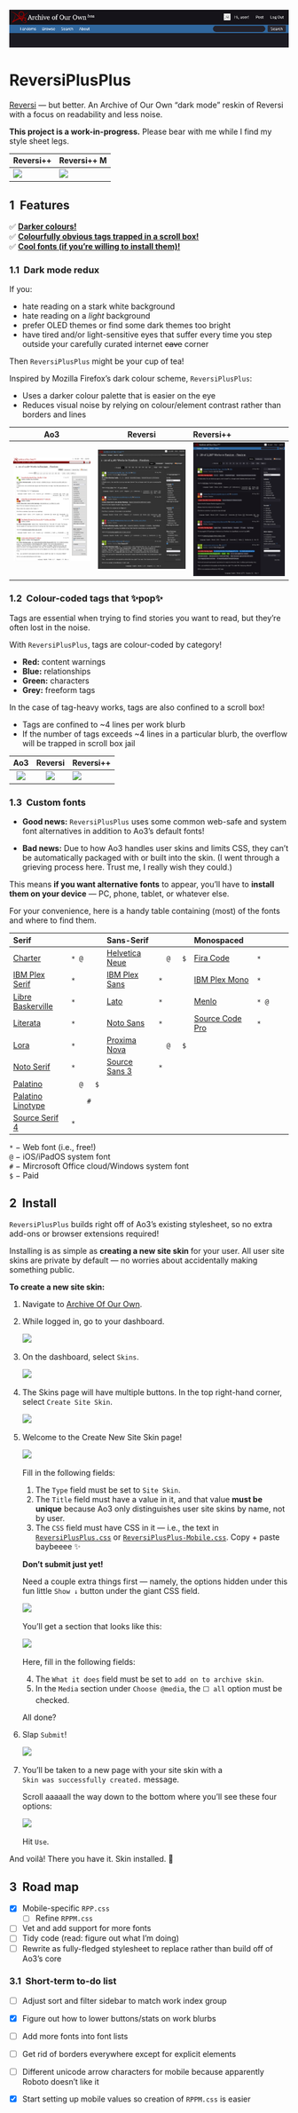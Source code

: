 ![](img/reversiplusplus-banner.png)

# ReversiPlusPlus
[Reversi](https://archiveofourown.org/skins/929) — but better. An Archive of Our Own “dark mode” reskin of Reversi with a focus on readability and less noise.

**This project is a work-in-progress.** Please bear with me while I find my style sheet legs.

| Reversi++                        | Reversi++ M                             |
| :------------------------------- | :-------------------------------------- |
| ![](img/preview-reversiplusplus) | ![](img/preview-reversiplusplus-mobile) |



## 1  Features
✅ **[Darker colours!](https://github.com/galaxygrotesque/ReversiPlusPlus#11-dark-mode-redux)**  
✅ **[Colourfully obvious tags trapped in a scroll box!](https://github.com/galaxygrotesque/ReversiPlusPlus#12-colour-coded-tags-that-pop)**  
✅ **[Cool fonts (if you’re willing to install them)!](https://github.com/galaxygrotesque/ReversiPlusPlus#13-custom-fonts)**


### 1.1  Dark mode redux
If you:
- hate reading on a stark white background
- hate reading on a *light* background
- prefer OLED themes or find some dark themes too bright
- have tired and/or light-sensitive eyes that suffer every time you step outside your carefully curated internet ~~cave~~ corner

Then ```ReversiPlusPlus``` might be your cup of tea!

Inspired by Mozilla Firefox’s dark colour scheme, ```ReversiPlusPlus```:
- Uses a darker colour palette that is easier on the eye
- Reduces visual noise by relying on colour/element contrast rather than borders and lines

|                  Ao3                  |                Reversi                | Reversi++                                      |
| :-----------------------------------: | :-----------------------------------: | :--------------------------------------------- |
| ![](img/comparison-vanilla-theme.png) | ![](img/comparison-reversi-theme.png) | ![](img/comparison-reversi-plusplus-theme.png) |


### 1.2  Colour-coded tags that ✨pop✨
Tags are essential when trying to find stories you want to read, but they’re often lost in the noise.

With ```ReversiPlusPlus```, tags are colour-coded by category!
- **Red:** content warnings
- **Blue:** relationships
- **Green:** characters
- **Grey:** freeform tags

In the case of tag-heavy works, tags are also confined to a scroll box!
- Tags are confined to ~4 lines per work blurb
- If the number of tags exceeds ~4 lines in a particular blurb, the overflow will be trapped in scroll box jail

|             Ao3              |             Reversi              | Reversi++                                |
| :--------------------------: | :------------------------------: | :--------------------------------------- |
| ![](img/comparison-ao3-tags) | ![](img/comparison-reversi-tags) | ![](img/comparison-reversiplusplus-tags) |


### 1.3  Custom fonts
- **Good news:** ```ReversiPlusPlus``` uses some common web-safe and system font alternatives in addition to Ao3’s default fonts!

- **Bad news:** Due to how Ao3 handles user skins and limits CSS, they can’t be automatically packaged with or built into the skin. (I went through a grieving process here. Trust me, I really wish they could.)

This means **if you want alternative fonts** to appear, you’ll have to **install them on your device** — PC, phone, tablet, or whatever else.

For your convenience, here is a handy table containing (most) of the fonts and where to find them.

| Serif                                                                                         |               | Sans-Serif                                                                     |               | Monospaced                                                                           |               |
| :-------------------------------------------------------------------------------------------- | :-----------: | :----------------------------------------------------------------------------- | :-----------: | :----------------------------------------------------------------------------------- | :-----------: |
| [Charter](https://fontesk.com/charter-typeface/)                                              | ```* @    ``` | [Helvetica Neue](https://myfonts.com/collections/neue-helvetica-font-linotype) | ```  @   $``` | [Fira Code](https://fonts.google.com/specimen/Fira+Code)                             | ```*      ``` |
| [IBM Plex Serif](https://fonts.google.com/specimen/IBM+Plex+Serif)                            | ```*      ``` | [IBM Plex Sans](https://fonts.google.com/specimen/IBM+Plex+Sans)               | ```*      ``` | [IBM Plex Mono](https://fonts.google.com/specimen/IBM+Plex+Mono)                     | ```*      ``` |
| [Libre Baskerville](https://fonts.google.com/specimen/Libre+Baskerville)                      | ```*      ``` | [Lato](https://fonts.google.com/specimen/Lato)                                 | ```*      ``` | [Menlo](https://github.com/hbin/top-programming-fonts/blob/master/Menlo-Regular.ttf) | ```* @    ``` |
| [Literata](https://fonts.google.com/specimen/Literata)                                        | ```*      ``` | [Noto Sans](https://fonts.google.com/specimen/Noto+Sans)                       | ```*      ``` | [Source Code Pro](https://fonts.google.com/specimen/Source+Code+Pro)                 | ```*      ``` |
| [Lora](https://fonts.google.com/specimen/Lora)                                                | ```*      ``` | [Proxima Nova](https://fonts.adobe.com/fonts/proxima-nova)                     | ```  @   $``` |                                                                                      |               |
| [Noto Serif](https://fonts.google.com/specimen/Noto+Serif)                                    | ```*      ``` | [Source Sans 3](https://fonts.google.com/specimen/Source+Sans+3)               | ```*      ``` |                                                                                      |               |
| [Palatino](https://myfonts.com/collections/palatino-font-linotype)                            | ```  @   $``` |                                                                                |               |                                                                                      |               |
| [Palatino Linotype](https://learn.microsoft.com/en-us/typography/font-list/palatino-linotype) | ```    #  ``` |                                                                                |               |                                                                                      |               |
| [Source Serif 4](https://fonts.google.com/specimen/Source+Serif+4)                            | ```*      ``` |                                                                                |               |                                                                                      |               |

```*``` − Web font (i.e., free!)  
```@``` − iOS/iPadOS system font  
```#``` − Mircrosoft Office cloud/Windows system font  
```$``` − Paid


## 2  Install
```ReversiPlusPlus``` builds right off of Ao3’s existing stylesheet, so no extra add-ons or browser extensions required!

Installing is as simple as **creating a new site skin** for your user. All user site skins are private by default — no worries about accidentally making something public.

**To create a new site skin:**

1. Navigate to [Archive Of Our Own](https://archiveofourown.org/).

2. While logged in, go to your dashboard.

	![](img/install-steps-01.png)

3. On the dashboard, select ```Skins```.

	![](img/install-steps-02.png)

4. The Skins page will have multiple buttons. In the top right-hand corner, select ```Create Site Skin```.

	![](img/install-steps-03.png)

5. Welcome to the Create New Site Skin page!
	
	![](img/install-steps-04.png)

	Fill in the following fields:

	1. The ```Type``` field must be set to ```Site Skin```.
	2. The ```Title``` field must have a value in it, and that value **must be unique** because Ao3 only distinguishes user site skins by name, not by user.
	3. The ```CSS``` field must have CSS in it — i.e., the text in [```ReversiPlusPlus.css```](https://github.com/galaxygrotesque/ReversiPlusPlus/blob/main/css/ReversiPlusPlus.css) or [```ReversiPlusPlus-Mobile.css```](https://github.com/galaxygrotesque/ReversiPlusPlus/blob/main/css/ReversiPlusPlus-Mobile.css). Copy + paste baybeeee ✨

	**Don’t submit just yet!**
	
	Need a couple extra things first — namely, the options hidden under this fun little ```Show ↓``` button under the giant CSS field.
	
	![](img/install-steps-05.png)
	
	You’ll get a section that looks like this:
	
	![](img/install-steps-06.png)
	
	Here, fill in the following fields:
	
	4. The ```What it does``` field must be set to ```add on to archive skin```.
	5. In the ```Media``` section under ```Choose @media```, the ```⬜ all``` option must be checked.

	All done?

6. Slap ```Submit```!

	![](img/install-steps-07.png)

7. You’ll be taken to a new page with your site skin with a ```Skin was successfully created.``` message.

	Scroll aaaaall the way down to the bottom where you’ll see these four options:

	![](img/install-steps-08.png)
	
	Hit ```Use```.

And voilà! There you have it. Skin installed. 🌠


## 3  Road map
- [x] Mobile-specific ```RPP.css```
	- [ ] Refine ```RPPM.css```
- [ ] Vet and add support for more fonts
- [ ] Tidy code (read: figure out what I’m doing)
- [ ] Rewrite as fully-fledged stylesheet to replace rather than build off of Ao3’s core

### 3.1  Short-term to-do list
- [ ] Adjust sort and filter sidebar to match work index group
- [x] Figure out how to lower buttons/stats on work blurbs
- [ ] Add more fonts into font lists
- [ ] Get rid of borders everywhere except for explicit elements
- [ ] Different unicode arrow characters for mobile because apparently Roboto doesn’t like it
- [x] Start setting up mobile values so creation of ```RPPM.css``` is easier

